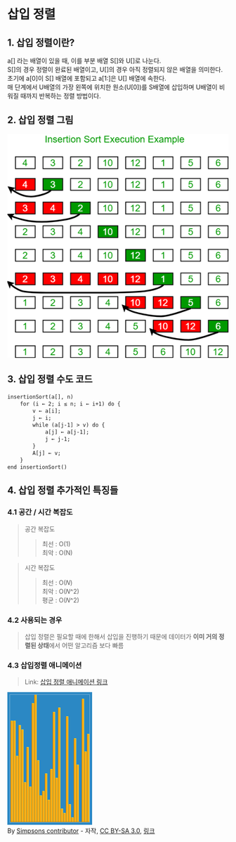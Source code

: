 삽입 정렬 
====

## 1. 삽입 정렬이란?
a[] 라는 배열이 있을 때, 이를 부분 배열 S[]와 U[]로 나눈다. \
S[]의 경우 정렬이 완료된 배열이고, U[]의 경우 아직 정렬되지 않은 배열을 의미한다. \
초기에 a[0]이 S[] 배열에 포함되고 a[1:]은 U[] 배열에 속한다. \
매 단계에서 U배열의 가장 왼쪽에 위치한 원소(U[0])를 S배열에 삽입하며 U배열이 비워질 때까지 반복하는 정렬 방법이다.

## 2. 삽입 정렬 그림
![Alt text](/imgs/insertionsort_002.png)


## 3. 삽입 정렬 수도 코드
```
insertionSort(a[], n)
    for (i ← 2; i ≤ n; i ← i+1) do {
        v ← a[i];
        j ← i;
        while (a[j-1] > v) do {
            a[j] ← a[j-1];
            j ← j-1;
        }
        A[j] ← v;
    }
end insertionSort()
```
## 4. 삽입 정렬 추가적인 특징들
### 4.1 공간 / 시간 복잡도
>공간 복잡도
> > 최선 : O(1) \
최악 : O(N)

>시간 복잡도
> >  최선 : O(𝑁) \
최악 : O(𝑁^2) \
평균 : O(𝑁^2)

### 4.2 사용되는 경우
> 삽입 정렬은 필요할 때에 한해서 삽입을 진행하기 때문에 데이터가 **이미 거의 정렬된 상태**에서 어떤 알고리즘 보다 빠름

### 4.3 삽입정렬 애니메이션
> Link: [삽입 정렬 애니메이션 링크][insertionSortlink]

[insertionSortlink]: https://ko.khanacademy.org/computer-programming/program/5008603698429952/embedded?embed=yes&author=no&editor=no&width=688&buttons=no&settings=%7B%7D "Go google"

![Alt text](/imgs/Insertionsort_move.gif) \
By <a href="//commons.wikimedia.org/w/index.php?title=User:Simpsons_contributor&amp;action=edit&amp;redlink=1" class="new" title="User:Simpsons contributor (page does not exist)">Simpsons contributor</a> - <span class="int-own-work" lang="ko">자작</span>, <a href="https://creativecommons.org/licenses/by-sa/3.0" title="Creative Commons Attribution-Share Alike 3.0">CC BY-SA 3.0</a>, <a href="https://commons.wikimedia.org/w/index.php?curid=17512147">링크</a>


